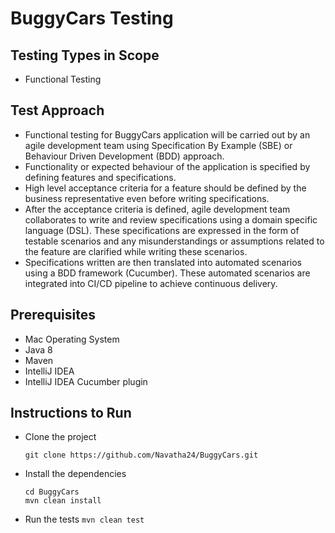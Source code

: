# BuggyCars Testing

## Testing Types in Scope

* Functional Testing

## Test Approach

* Functional testing for BuggyCars application will be carried out by an agile development team using Specification By Example (SBE) or Behaviour Driven Development (BDD) approach. 
* Functionality or expected behaviour of the application is specified by defining features and specifications.
* High level acceptance criteria for a feature should be defined by the business representative even before writing specifications.
* After the acceptance criteria is defined, agile development team collaborates to write and review specifications using a domain specific language (DSL). These specifications are expressed in the form of testable scenarios
and any misunderstandings or assumptions related to the feature are clarified while writing these scenarios.
* Specifications written are then translated into automated scenarios using a BDD framework (Cucumber). These automated scenarios are integrated into CI/CD pipeline to achieve continuous delivery.

## Prerequisites

* Mac Operating System
* Java 8
* Maven
* IntelliJ IDEA
* IntelliJ IDEA Cucumber plugin

## Instructions to Run

* Clone the project

    ```git clone https://github.com/Navatha24/BuggyCars.git```

* Install the dependencies

    ````
    cd BuggyCars
    mvn clean install
    ````
* Run the tests
    ```mvn clean test```

  